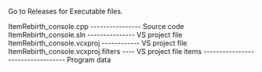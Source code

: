Go to Releases for Executable files.

ItemRebirth_console.cpp ---------------- Source code
ItemRebirth_console.sln  --------------- VS project file
ItemRebirth_console.vcxproj ------------ VS project file
ItemRebirth_console.vcxproj.filters ---- VS project file
items ---------------------------------- Program data
